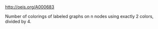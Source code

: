 http://oeis.org/A000683

Number of colorings of labeled graphs on n nodes using exactly 2 colors, divided by 4.
